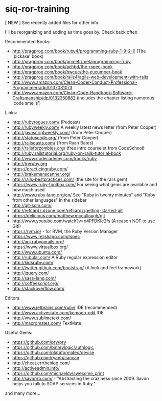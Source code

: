 siq-ror-training
================

[ NEW ]
See recently added files for other info.

I'll be reorganizing and adding as time goes by.
Check back often.


Recommended Books:
- http://pragprog.com/book/ruby4/programming-ruby-1-9-2-0 (The 'pickaxe' book)
- http://pragprog.com/book/ppmetr/metaprogramming-ruby
- http://pragprog.com/book/achbd/the-rspec-book
- http://pragprog.com/book/hwcuc/the-cucumber-book
- http://pragprog.com/book/rails4/agile-web-development-with-rails
- http://www.amazon.com/Clean-Coder-Conduct-Professional-Programmers/dp/0137081073
- http://www.amazon.com/Clean-Code-Handbook-Software-Craftsmanship/dp/0132350882 (includes the chapter listing numerous 'code smells')

Links:
- http://rubyrogues.com/ (Podcast)
- http://rubyweekly.com/ A weekly latest news letter   (from Peter Cooper)
- http://javascriptweekly.com/ (from Peter Cooper)
- http://statuscode.org/ (from Peter Cooper)
- http://railscasts.com/ {from Ryan Bates)
- http://railsforzombies.org/ (free intro courselet from CodeSchool)
- http://ruby.railstutorial.org/ruby-on-rails-tutorial-book
- http://www.codecademy.com/tracks/ruby
- http://tryruby.org
- https://practicingruby.com/
- http://brakemanscanner.org/
- http://rails-bestpractices.com/ (the site for the rails gem)
- https://www.ruby-toolbox.com/
For seeing what gems are available and how much used
- http://www.ruby-lang.org/en/
See "Ruby in twenty minutes" and "Ruby from other languages" in the sidebar
- http://git-scm.com/
- http://refcardz.dzone.com/refcardz/getting-started-git
- https://delicious.com/matthew.mccullough/git
- http://www.youtube.com/watch?v=o4PFDKIc2fs (A reason NOT to use Git!)
- https://rvm.io/ - for RVM, the Ruby Version Manager
- https://www.relishapp.com/rspec
- http://api.rubyonrails.org/
- https://www.virtualbox.org/
- http://www.ubuntu.com/
- http://rubular.com/ A Ruby regular expression editor
- http://kidsruby.com/
- http://twitter.github.com/bootstrap/ (A look and feel framework)
- http://jquery.com/
- http://sass-lang.com/
- http://coffeescript.org/
- http://stackoverflow.com/

Editors:
- http://www.jetbrains.com/ruby/ IDE (recommended)
- http://www.activestate.com/komodo-edit IDE
- http://www.sublimetext.com/
- http://macromates.com/ TextMate

Useful Gems:
- https://github.com/pry/pry
- https://github.com/binarylogic/authlogic
- https://github.com/plataformatec/devise
- https://github.com/ryanb/cancan
- http://cheat.errtheblog.com/
- http://activeadmin.info/
- https://github.com/michaeldv/awesome_print
- http://savonrb.com/ - "Abstracting the craziness since 2009. Savon helps you talk to SOAP services in Ruby."

and many more...